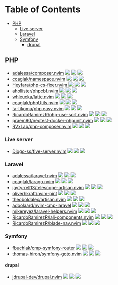 # Table of Contents

<!-- toc -->

- [PHP](#php)
  * [Live server](#live-server)
  * [Laravel](#laravel)
  * [Symfony](#symfony)
    + [drupal](#drupal)

<!-- tocstop -->

## PHP

- [adalessa/composer.nvim](https://github.com/adalessa/composer.nvim) ![](https://img.shields.io/github/stars/adalessa/composer.nvim) ![](https://img.shields.io/github/last-commit/adalessa/composer.nvim) ![](https://img.shields.io/github/commit-activity/y/adalessa/composer.nvim)
- [ccaglak/namespace.nvim](https://github.com/ccaglak/namespace.nvim) ![](https://img.shields.io/github/stars/ccaglak/namespace.nvim) ![](https://img.shields.io/github/last-commit/ccaglak/namespace.nvim) ![](https://img.shields.io/github/commit-activity/y/ccaglak/namespace.nvim)
- [Heyfara/php-cs-fixer.nvim](https://github.com/Heyfara/php-cs-fixer.nvim) ![](https://img.shields.io/github/stars/Heyfara/php-cs-fixer.nvim) ![](https://img.shields.io/github/last-commit/Heyfara/php-cs-fixer.nvim) ![](https://img.shields.io/github/commit-activity/y/Heyfara/php-cs-fixer.nvim)
- [ahollister/phpcbf.nvim](https://github.com/ahollister/phpcbf.nvim) ![](https://img.shields.io/github/stars/ahollister/phpcbf.nvim) ![](https://img.shields.io/github/last-commit/ahollister/phpcbf.nvim) ![](https://img.shields.io/github/commit-activity/y/ahollister/phpcbf.nvim)
- [whleucka/latte.nvim](https://github.com/whleucka/latte.nvim) ![](https://img.shields.io/github/stars/whleucka/latte.nvim) ![](https://img.shields.io/github/last-commit/whleucka/latte.nvim) ![](https://img.shields.io/github/commit-activity/y/whleucka/latte.nvim)
- [ccaglak/phpUtils.nvim](https://github.com/ccaglak/phpUtils.nvim) ![](https://img.shields.io/github/stars/ccaglak/phpUtils.nvim) ![](https://img.shields.io/github/last-commit/ccaglak/phpUtils.nvim) ![](https://img.shields.io/github/commit-activity/y/ccaglak/phpUtils.nvim)
- [ta-tikoma/php.easy.nvim](https://github.com/ta-tikoma/php.easy.nvim) ![](https://img.shields.io/github/stars/ta-tikoma/php.easy.nvim) ![](https://img.shields.io/github/last-commit/ta-tikoma/php.easy.nvim) ![](https://img.shields.io/github/commit-activity/y/ta-tikoma/php.easy.nvim)
- [RicardoRamirezR/php-use-sort.nvim](https://github.com/RicardoRamirezR/php-use-sort.nvim) ![](https://img.shields.io/github/stars/RicardoRamirezR/php-use-sort.nvim) ![](https://img.shields.io/github/last-commit/RicardoRamirezR/php-use-sort.nvim) ![](https://img.shields.io/github/commit-activity/y/RicardoRamirezR/php-use-sort.nvim)
- [praem90/neotest-docker-phpunit.nvim](https://github.com/praem90/neotest-docker-phpunit.nvim) ![](https://img.shields.io/github/stars/praem90/neotest-docker-phpunit.nvim) ![](https://img.shields.io/github/last-commit/praem90/neotest-docker-phpunit.nvim) ![](https://img.shields.io/github/commit-activity/y/praem90/neotest-docker-phpunit.nvim)
- [RVxLab/php-composer.nvim](https://github.com/RVxLab/php-composer.nvim) ![](https://img.shields.io/github/stars/RVxLab/php-composer.nvim) ![](https://img.shields.io/github/last-commit/RVxLab/php-composer.nvim) ![](https://img.shields.io/github/commit-activity/y/RVxLab/php-composer.nvim)

### Live server

- [Diogo-ss/five-server.nvim](https://github.com/Diogo-ss/five-server.nvim) ![](https://img.shields.io/github/stars/Diogo-ss/five-server.nvim) ![](https://img.shields.io/github/last-commit/Diogo-ss/five-server.nvim) ![](https://img.shields.io/github/commit-activity/y/Diogo-ss/five-server.nvim)

### Laravel

- [adalessa/laravel.nvim](https://github.com/adalessa/laravel.nvim) ![](https://img.shields.io/github/stars/adalessa/laravel.nvim) ![](https://img.shields.io/github/last-commit/adalessa/laravel.nvim) ![](https://img.shields.io/github/commit-activity/y/adalessa/laravel.nvim)
- [ccaglak/larago.nvim](https://github.com/ccaglak/larago.nvim) ![](https://img.shields.io/github/stars/ccaglak/larago.nvim) ![](https://img.shields.io/github/last-commit/ccaglak/larago.nvim) ![](https://img.shields.io/github/commit-activity/y/ccaglak/larago.nvim)
- [jaytyrrell13/telescope-artisan.nvim](https://github.com/jaytyrrell13/telescope-artisan.nvim) ![](https://img.shields.io/github/stars/jaytyrrell13/telescope-artisan.nvim) ![](https://img.shields.io/github/last-commit/jaytyrrell13/telescope-artisan.nvim) ![](https://img.shields.io/github/commit-activity/y/jaytyrrell13/telescope-artisan.nvim)
- [oliverhkraft/nvim-pint](https://github.com/oliverhkraft/nvim-pint) ![](https://img.shields.io/github/stars/oliverhkraft/nvim-pint) ![](https://img.shields.io/github/last-commit/oliverhkraft/nvim-pint) ![](https://img.shields.io/github/commit-activity/y/oliverhkraft/nvim-pint)
- [theoboldalex/artisan.nvim](https://github.com/theoboldalex/artisan.nvim) ![](https://img.shields.io/github/stars/theoboldalex/artisan.nvim) ![](https://img.shields.io/github/last-commit/theoboldalex/artisan.nvim) ![](https://img.shields.io/github/commit-activity/y/theoboldalex/artisan.nvim)
- [adoolaard/nvim-cmp-laravel](https://github.com/adoolaard/nvim-cmp-laravel) ![](https://img.shields.io/github/stars/adoolaard/nvim-cmp-laravel) ![](https://img.shields.io/github/last-commit/adoolaard/nvim-cmp-laravel) ![](https://img.shields.io/github/commit-activity/y/adoolaard/nvim-cmp-laravel)
- [mikereyez/laravel-helpers.nvim](https://github.com/mikereyez/laravel-helpers.nvim) ![](https://img.shields.io/github/stars/mikereyez/laravel-helpers.nvim) ![](https://img.shields.io/github/last-commit/mikereyez/laravel-helpers.nvim) ![](https://img.shields.io/github/commit-activity/y/mikereyez/laravel-helpers.nvim)
- [RicardoRamirezR/lali-components.nvim](https://github.com/RicardoRamirezR/lali-components.nvim) ![](https://img.shields.io/github/stars/RicardoRamirezR/lali-components.nvim) ![](https://img.shields.io/github/last-commit/RicardoRamirezR/lali-components.nvim) ![](https://img.shields.io/github/commit-activity/y/RicardoRamirezR/lali-components.nvim)
- [RicardoRamirezR/blade-nav.nvim](https://github.com/RicardoRamirezR/blade-nav.nvim) ![](https://img.shields.io/github/stars/RicardoRamirezR/blade-nav.nvim) ![](https://img.shields.io/github/last-commit/RicardoRamirezR/blade-nav.nvim) ![](https://img.shields.io/github/commit-activity/y/RicardoRamirezR/blade-nav.nvim)

### Symfony

- [fbuchlak/cmp-symfony-router](https://github.com/fbuchlak/cmp-symfony-router) ![](https://img.shields.io/github/stars/fbuchlak/cmp-symfony-router) ![](https://img.shields.io/github/last-commit/fbuchlak/cmp-symfony-router) ![](https://img.shields.io/github/commit-activity/y/fbuchlak/cmp-symfony-router)
- [thomas-hiron/symfony-goto.nvim](https://github.com/thomas-hiron/symfony-goto.nvim) ![](https://img.shields.io/github/stars/thomas-hiron/symfony-goto.nvim) ![](https://img.shields.io/github/last-commit/thomas-hiron/symfony-goto.nvim) ![](https://img.shields.io/github/commit-activity/y/thomas-hiron/symfony-goto.nvim)

#### drupal

- [jdrupal-dev/drupal.nvim](https://github.com/jdrupal-dev/drupal.nvim) ![](https://img.shields.io/github/stars/jdrupal-dev/drupal.nvim) ![](https://img.shields.io/github/last-commit/jdrupal-dev/drupal.nvim) ![](https://img.shields.io/github/commit-activity/y/jdrupal-dev/drupal.nvim)
